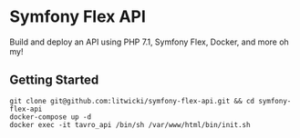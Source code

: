 # Symfony Flex API

Build and deploy an API using PHP 7.1, Symfony Flex, Docker, and more oh my!

## Getting Started

    git clone git@github.com:litwicki/symfony-flex-api.git && cd symfony-flex-api
    docker-compose up -d
    docker exec -it tavro_api /bin/sh /var/www/html/bin/init.sh